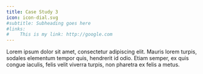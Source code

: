 ```yaml
---
title: Case Study 3
icon: icon-dial.svg
#subtitle: Subheading goes here
#links:
#    This is my link: http://google.com
---
```

Lorem ipsum dolor sit amet, consectetur adipiscing elit. Mauris lorem turpis, sodales elementum tempor quis, hendrerit id odio. Etiam semper, ex quis congue iaculis, felis velit viverra turpis, non pharetra ex felis a metus. 